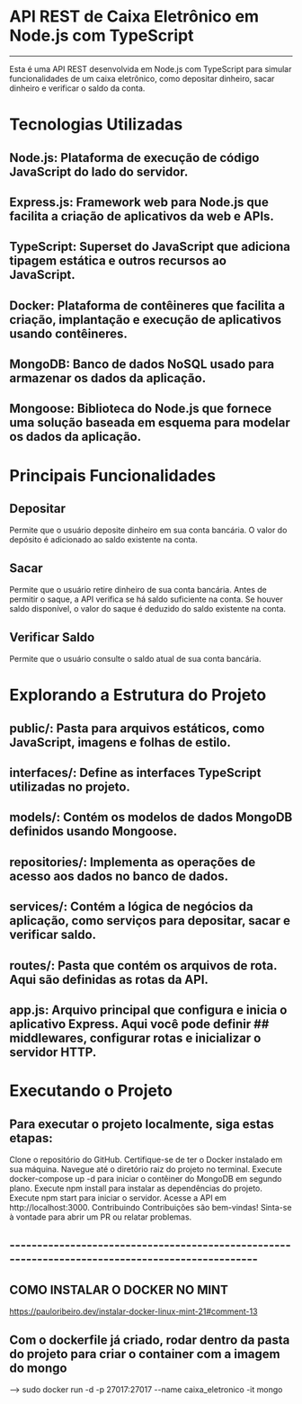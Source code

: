 # API REST de Caixa Eletrônico em Node.js com TypeScript
----------------------------------------------------------------

Esta é uma API REST desenvolvida em Node.js com TypeScript para simular funcionalidades de um caixa eletrônico, como depositar dinheiro, sacar dinheiro e verificar o saldo da conta.

# Tecnologias Utilizadas
## Node.js: Plataforma de execução de código JavaScript do lado do servidor.
## Express.js: Framework web para Node.js que facilita a criação de aplicativos da web e APIs.
## TypeScript: Superset do JavaScript que adiciona tipagem estática e outros recursos ao JavaScript.
## Docker: Plataforma de contêineres que facilita a criação, implantação e execução de aplicativos usando contêineres.
## MongoDB: Banco de dados NoSQL usado para armazenar os dados da aplicação.
## Mongoose: Biblioteca do Node.js que fornece uma solução baseada em esquema para modelar os dados da aplicação.

# Principais Funcionalidades

## Depositar
Permite que o usuário deposite dinheiro em sua conta bancária. O valor do depósito é adicionado ao saldo existente na conta.

## Sacar
Permite que o usuário retire dinheiro de sua conta bancária. Antes de permitir o saque, a API verifica se há saldo suficiente na conta. Se houver saldo disponível, o valor do saque é deduzido do saldo existente na conta.

## Verificar Saldo
Permite que o usuário consulte o saldo atual de sua conta bancária.

# Explorando a Estrutura do Projeto

## public/: Pasta para arquivos estáticos, como JavaScript, imagens e folhas de estilo.
## interfaces/: Define as interfaces TypeScript utilizadas no projeto.
## models/: Contém os modelos de dados MongoDB definidos usando Mongoose.
## repositories/: Implementa as operações de acesso aos dados no banco de dados.
## services/: Contém a lógica de negócios da aplicação, como serviços para depositar, sacar e verificar saldo.
## routes/: Pasta que contém os arquivos de rota. Aqui são definidas as rotas da API.
## app.js: Arquivo principal que configura e inicia o aplicativo Express. Aqui você pode definir ## middlewares, configurar rotas e inicializar o servidor HTTP.

# Executando o Projeto
## Para executar o projeto localmente, siga estas etapas:

Clone o repositório do GitHub.
Certifique-se de ter o Docker instalado em sua máquina.
Navegue até o diretório raiz do projeto no terminal.
Execute docker-compose up -d para iniciar o contêiner do MongoDB em segundo plano.
Execute npm install para instalar as dependências do projeto.
Execute npm start para iniciar o servidor.
Acesse a API em http://localhost:3000.
Contribuindo
Contribuições são bem-vindas! Sinta-se à vontade para abrir um PR ou relatar problemas.


## ------------------------------------------------------------------------------------------------


## COMO INSTALAR O DOCKER NO MINT 
https://pauloribeiro.dev/instalar-docker-linux-mint-21#comment-13


## Com o dockerfile já criado, rodar dentro da pasta do projeto para criar o container com a imagem do mongo
--> sudo docker run -d -p 27017:27017 --name caixa_eletronico -it mongo